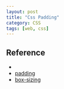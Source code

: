```yaml
---
layout: post
title: "Css Padding"
category: CSS
tags: [web, css]
--- 
```




## Reference

- 
- [padding](http://css-tricks.com/almanac/properties/p/padding/)
- [box-sizing](http://css-tricks.com/almanac/properties/b/box-sizing/)